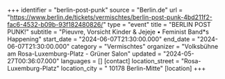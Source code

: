 +++
identifier = "berlin-post-punk"
source = "Berlin.de"
url = "https://www.berlin.de/tickets/vermischtes/berlin-post-punk-4bd211f2-fac6-4532-b09b-93f182480826/"
type = "event"
title = "BERLIN POST PUNK!"
subtitle = "Pieuvre, Vorsicht Kinder & Jejeje • Feminist Band*s Happening"
start_date = "2024-06-07T21:30:00.000"
end_date = "2024-06-07T21:30:00.000"
category = "Vermischtes"
organizer = "Volksbühne am Rosa-Luxemburg-Platz - Grüner Salon"
updated = "2024-05-27T00:36:07.000"
languages = []
[contact]
location_street = "Rosa-Luxemburg-Platz"
location_city = " 10178 Berlin-Mitte"
[location]
+++